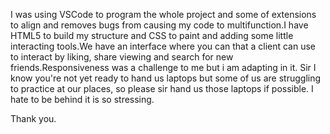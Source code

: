 I was using VSCode to program the whole project and some of extensions to align and removes bugs from causing my code to multifunction.I have HTML5 to build my structure and CSS to paint and adding some little interacting tools.We have an interface where you can that a client can use to interact by liking, share viewing and search for new friends.Responsiveness was a challenge to me but i am adapting in it. 
Sir I know you're not yet ready to hand us laptops but some of us are struggling to practice at our places, so please sir hand us those laptops if possible. I hate to be behind it is so stressing.

Thank you.
